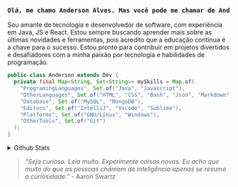 ### `Olá, me chamo Anderson Alves. Mas você pode me chamar de And`

Sou amante de tecnologia e desenvolvedor de software, com experiência em Java, JS e React. Estou sempre buscando aprender mais sobre as últimas novidades e ferramentas, pois acredito que a educação contínua é a chave para o sucesso.
Estou pronto para contribuir em projetos divertidos e desafiadores com a minha paixão por tecnologia e habilidades de programação.

<!--
```dart
class About extends Me { 
  const myTools = {  
    "ProgramingLanguages" : { "Java", "Javascript" },
    "OtherLanguages" : { "HTML", "CSS", "Bash", "Json", "Markdown" },
    "Database" : { "MySQL", "MongoDB" },
    "Editors" : { "IntelliJ", "Vscode", "Sublime" },
    "Platforms" : { "GNU/Linux", "Windows" },
    "OtherTools" : { "Git" }
  };
}
```
-->

```java
public class Anderson extends Dev {
  private final Map<String, Set<String>> mySkills = Map.of(
    "ProgramingLanguages", Set.of("Java", "Javascript"),
    "OtherLanguages", Set.of("HTML", "CSS", "Bash", "Json", "Markdown"),
    "Database", Set.of("MySQL", "MongoDB"),
    "Editors", Set.of("IntelliJ", "Vscode", "Sublime"),
    "Platforms", Set.of("GNU/Linux", "Windows"),
    "OtherTools", Set.of("Git")
  );
}

```

<details>
<summary>Github Stats</summary>

<p><img align="left" src="https://github-readme-stats.vercel.app/api/top-langs?username=andersonmalves&show_icons=true&locale=en&layout=compact" alt="andersonmalves" /></p>
<p>&nbsp;<img align="center" src="https://github-readme-stats.vercel.app/api?username=andersonmalves&show_icons=true&locale=en" alt="andersonmalves" /></p>

</details>


> <i>“Seja curioso. Leia muito. Experimente coisas novas. Eu acho que muito do que as pessoas chamam de inteligência apenas se resume a curiosidade.”</i> - Aaron Swartz 

<!-- p align="center">
  <a href="https://www.linkedin.com/" target="_blank"><img align="center" src="https://cdn.jsdelivr.net/npm/simple-icons@6.21.0/icons/linkedin.svg" height="20" width="20" /></a>
</p -->
